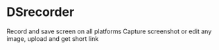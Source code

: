 # DSrecorder
Record and save screen on all platforms
Capture screenshot or edit any image, upload and get short link